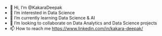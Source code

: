 - 👋 Hi, I’m @KakaraDeepak
- 👀 I’m interested in Data Science 
- 🌱 I’m currently learning Data Science & AI
- 💞️ I’m looking to collaborate on Data Analytics and Data Science projects
- 📫 How to reach me https://www.linkedin.com/in/kakara-deepak/

<!---
KakaraDeepak/KakaraDeepak is a ✨ special ✨ repository because its `README.md` (this file) appears on your GitHub profile.
You can click the Preview link to take a look at your changes.
--->
